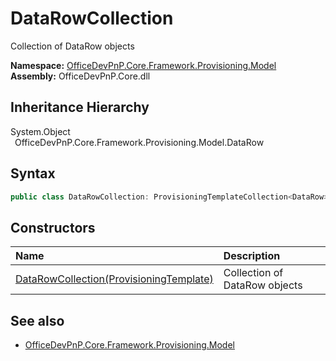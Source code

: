 # DataRowCollection
 Collection of DataRow objects   

**Namespace:** [OfficeDevPnP.Core.Framework.Provisioning.Model](OfficeDevPnP.Core.Framework.Provisioning.Model.md)  
**Assembly:** OfficeDevPnP.Core.dll  
## Inheritance Hierarchy
System.Object  
&ensp;OfficeDevPnP.Core.Framework.Provisioning.Model.DataRow  
## Syntax
```C#
public class DataRowCollection: ProvisioningTemplateCollection<DataRow>
```
## Constructors
|**Name**|**Description**|
|:-----|:-----|
| [DataRowCollection(ProvisioningTemplate)](OfficeDevPnP.Core.Framework.Provisioning.Model.DataRowCollection.ctor1.md) |  Collection of DataRow objects 
## See also
- [OfficeDevPnP.Core.Framework.Provisioning.Model](OfficeDevPnP.Core.Framework.Provisioning.Model.md)
